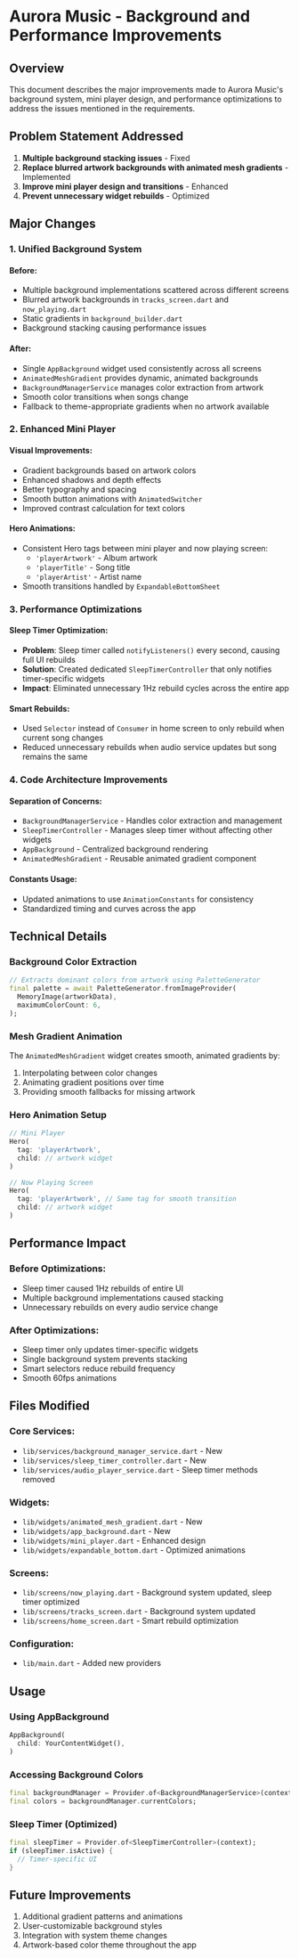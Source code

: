 # Aurora Music - Background and Performance Improvements

## Overview

This document describes the major improvements made to Aurora Music's background system, mini player design, and performance optimizations to address the issues mentioned in the requirements.

## Problem Statement Addressed

1. **Multiple background stacking issues** - Fixed
2. **Replace blurred artwork backgrounds with animated mesh gradients** - Implemented
3. **Improve mini player design and transitions** - Enhanced
4. **Prevent unnecessary widget rebuilds** - Optimized

## Major Changes

### 1. Unified Background System

#### Before:
- Multiple background implementations scattered across different screens
- Blurred artwork backgrounds in `tracks_screen.dart` and `now_playing.dart`
- Static gradients in `background_builder.dart`
- Background stacking causing performance issues

#### After:
- Single `AppBackground` widget used consistently across all screens
- `AnimatedMeshGradient` provides dynamic, animated backgrounds
- `BackgroundManagerService` manages color extraction from artwork
- Smooth color transitions when songs change
- Fallback to theme-appropriate gradients when no artwork available

### 2. Enhanced Mini Player

#### Visual Improvements:
- Gradient backgrounds based on artwork colors
- Enhanced shadows and depth effects
- Better typography and spacing
- Smooth button animations with `AnimatedSwitcher`
- Improved contrast calculation for text colors

#### Hero Animations:
- Consistent Hero tags between mini player and now playing screen:
  - `'playerArtwork'` - Album artwork
  - `'playerTitle'` - Song title
  - `'playerArtist'` - Artist name
- Smooth transitions handled by `ExpandableBottomSheet`

### 3. Performance Optimizations

#### Sleep Timer Optimization:
- **Problem**: Sleep timer called `notifyListeners()` every second, causing full UI rebuilds
- **Solution**: Created dedicated `SleepTimerController` that only notifies timer-specific widgets
- **Impact**: Eliminated unnecessary 1Hz rebuild cycles across the entire app

#### Smart Rebuilds:
- Used `Selector` instead of `Consumer` in home screen to only rebuild when current song changes
- Reduced unnecessary rebuilds when audio service updates but song remains the same

### 4. Code Architecture Improvements

#### Separation of Concerns:
- `BackgroundManagerService` - Handles color extraction and management
- `SleepTimerController` - Manages sleep timer without affecting other widgets
- `AppBackground` - Centralized background rendering
- `AnimatedMeshGradient` - Reusable animated gradient component

#### Constants Usage:
- Updated animations to use `AnimationConstants` for consistency
- Standardized timing and curves across the app

## Technical Details

### Background Color Extraction

```dart
// Extracts dominant colors from artwork using PaletteGenerator
final palette = await PaletteGenerator.fromImageProvider(
  MemoryImage(artworkData),
  maximumColorCount: 6,
);
```

### Mesh Gradient Animation

The `AnimatedMeshGradient` widget creates smooth, animated gradients by:
1. Interpolating between color changes
2. Animating gradient positions over time
3. Providing smooth fallbacks for missing artwork

### Hero Animation Setup

```dart
// Mini Player
Hero(
  tag: 'playerArtwork',
  child: // artwork widget
)

// Now Playing Screen  
Hero(
  tag: 'playerArtwork', // Same tag for smooth transition
  child: // artwork widget
)
```

## Performance Impact

### Before Optimizations:
- Sleep timer caused 1Hz rebuilds of entire UI
- Multiple background implementations caused stacking
- Unnecessary rebuilds on every audio service change

### After Optimizations:
- Sleep timer only updates timer-specific widgets
- Single background system prevents stacking
- Smart selectors reduce rebuild frequency
- Smooth 60fps animations

## Files Modified

### Core Services:
- `lib/services/background_manager_service.dart` - New
- `lib/services/sleep_timer_controller.dart` - New
- `lib/services/audio_player_service.dart` - Sleep timer methods removed

### Widgets:
- `lib/widgets/animated_mesh_gradient.dart` - New
- `lib/widgets/app_background.dart` - New
- `lib/widgets/mini_player.dart` - Enhanced design
- `lib/widgets/expandable_bottom.dart` - Optimized animations

### Screens:
- `lib/screens/now_playing.dart` - Background system updated, sleep timer optimized
- `lib/screens/tracks_screen.dart` - Background system updated
- `lib/screens/home_screen.dart` - Smart rebuild optimization

### Configuration:
- `lib/main.dart` - Added new providers

## Usage

### Using AppBackground
```dart
AppBackground(
  child: YourContentWidget(),
)
```

### Accessing Background Colors
```dart
final backgroundManager = Provider.of<BackgroundManagerService>(context);
final colors = backgroundManager.currentColors;
```

### Sleep Timer (Optimized)
```dart
final sleepTimer = Provider.of<SleepTimerController>(context);
if (sleepTimer.isActive) {
  // Timer-specific UI
}
```

## Future Improvements

1. Additional gradient patterns and animations
2. User-customizable background styles
3. Integration with system theme changes
4. Artwork-based color theme throughout the app